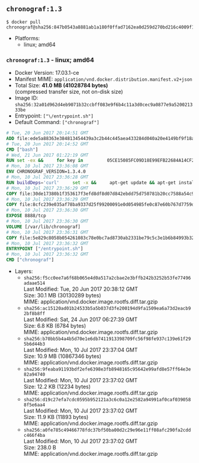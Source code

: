 ## `chronograf:1.3`

```console
$ docker pull chronograf@sha256:847b0543a8881ab1a180f0ffad7162ea0d259d270bd216c4009f1bd57ae8a1c4
```

-	Platforms:
	-	linux; amd64

### `chronograf:1.3` - linux; amd64

-	Docker Version: 17.03.1-ce
-	Manifest MIME: `application/vnd.docker.distribution.manifest.v2+json`
-	Total Size: **41.0 MB (41028784 bytes)**  
	(compressed transfer size, not on-disk size)
-	Image ID: `sha256:32a01d962d4eb9071b32ccbff083e9f6b4c11a3d0cec9a0877e9a520021333be`
-	Entrypoint: `["\/entrypoint.sh"]`
-	Default Command: `["chronograf"]`

```dockerfile
# Tue, 20 Jun 2017 20:14:51 GMT
ADD file:ede5a88363e384813454439a3c2b44c445aea433284d040a20e4149bf9f18a5c in / 
# Tue, 20 Jun 2017 20:14:52 GMT
CMD ["bash"]
# Wed, 21 Jun 2017 01:22:19 GMT
RUN set -ex &&     for key in         05CE15085FC09D18E99EFB22684A14CF2582E0C5 ;     do         gpg --keyserver ha.pool.sks-keyservers.net --recv-keys "$key" ||         gpg --keyserver pgp.mit.edu --recv-keys "$key" ||         gpg --keyserver keyserver.pgp.com --recv-keys "$key" ;     done
# Mon, 10 Jul 2017 23:36:08 GMT
ENV CHRONOGRAF_VERSION=1.3.4.0
# Mon, 10 Jul 2017 23:36:28 GMT
RUN buildDeps='curl'     set -x &&     apt-get update && apt-get install -y ca-certificates $buildDeps --no-install-recommends &&     rm -rf /var/lib/apt/lists/* &&     curl -SLO "https://dl.influxdata.com/chronograf/releases/chronograf_${CHRONOGRAF_VERSION}_amd64.deb.asc" &&     curl -SLO "https://dl.influxdata.com/chronograf/releases/chronograf_${CHRONOGRAF_VERSION}_amd64.deb" &&     gpg --batch --verify chronograf_${CHRONOGRAF_VERSION}_amd64.deb.asc chronograf_${CHRONOGRAF_VERSION}_amd64.deb &&     dpkg -i chronograf_${CHRONOGRAF_VERSION}_amd64.deb &&     rm -f chronograf_${CHRONOGRAF_VERSION}_amd64.deb* &&     apt-get purge -y --auto-remove $buildDeps
# Mon, 10 Jul 2017 23:36:29 GMT
COPY file:30de17380b1f353617f3efd8df8d07d842ebdd75d750781b20cc7588a54c918d in /usr/share/chronograf/LICENSE 
# Mon, 10 Jul 2017 23:36:29 GMT
COPY file:8cfc239e035af78ba9337d25f99200091e0d054985fe0c87e60b767d7759d99d in /usr/share/chronograf/agpl-3.0.md 
# Mon, 10 Jul 2017 23:36:30 GMT
EXPOSE 8888/tcp
# Mon, 10 Jul 2017 23:36:30 GMT
VOLUME [/var/lib/chronograf]
# Mon, 10 Jul 2017 23:36:31 GMT
COPY file:5e829c8058b054261083c78e0bc7ad8730ab2331be79c5c3e1b6b84993b3224b in /entrypoint.sh 
# Mon, 10 Jul 2017 23:36:32 GMT
ENTRYPOINT ["/entrypoint.sh"]
# Mon, 10 Jul 2017 23:36:32 GMT
CMD ["chronograf"]
```

-	Layers:
	-	`sha256:f5cc0ee7a6f68b065e4d0a517a2cbae2e3bffb242b3252b53fe77496adaae514`  
		Last Modified: Tue, 20 Jun 2017 20:38:12 GMT  
		Size: 30.1 MB (30130289 bytes)  
		MIME: application/vnd.docker.image.rootfs.diff.tar.gzip
	-	`sha256:ac15120ad01b24533b5a5b037d3fe200194d9fa1509ea6a73d2eacb92bf8b8ff`  
		Last Modified: Sat, 24 Jun 2017 06:27:39 GMT  
		Size: 6.8 KB (6784 bytes)  
		MIME: application/vnd.docker.image.rootfs.diff.tar.gzip
	-	`sha256:b70bb5b4a4b5d70e1e6db7411913398709fc56f98fe937c139e61f295b6d44b3`  
		Last Modified: Mon, 10 Jul 2017 23:37:04 GMT  
		Size: 10.9 MB (10867346 bytes)  
		MIME: application/vnd.docker.image.rootfs.diff.tar.gzip
	-	`sha256:9feaba91193bdf2efe6398e3fb8948165c95642e99afd8e57ff64e3e82a94740`  
		Last Modified: Mon, 10 Jul 2017 23:37:02 GMT  
		Size: 12.2 KB (12234 bytes)  
		MIME: application/vnd.docker.image.rootfs.diff.tar.gzip
	-	`sha256:d19c27efa7cdc0595b952121a3c6c0a12e2582a94991af0caf0390588f5e6aa4`  
		Last Modified: Mon, 10 Jul 2017 23:37:02 GMT  
		Size: 11.9 KB (11893 bytes)  
		MIME: application/vnd.docker.image.rootfs.diff.tar.gzip
	-	`sha256:a0fe785c49466778fdc37bf50ba00d2c29e96e11ff08afc290fa2cddc466f4ba`  
		Last Modified: Mon, 10 Jul 2017 23:37:02 GMT  
		Size: 238.0 B  
		MIME: application/vnd.docker.image.rootfs.diff.tar.gzip
